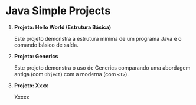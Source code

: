 # Java Simple Projects

1. **Projeto: Hello World (Estrutura Básica)**

   Este projeto demonstra a estrutura mínima de um programa Java e o comando básico de saída.

2. **Projeto: Generics**

   Este projeto demonstra o uso de Generics comparando uma abordagem antiga (com `Object`) com a moderna (com `<T>`).

3. **Projeto: Xxxx**

   Xxxxx